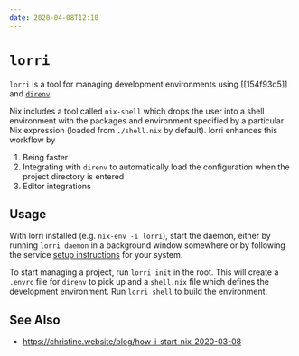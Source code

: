 ```yaml
---
date: 2020-04-08T12:10
---
```


# `lorri`

`lorri` is a tool for managing development environments using [[154f93d5]] and
[`direnv`][01].

Nix includes a tool called `nix-shell` which drops the user into a
shell environment with the packages and environment specified by a
particular Nix expression (loaded from `./shell.nix` by default).
lorri enhances this workflow by

1. Being faster
2. Integrating with `direnv` to automatically load the configuration
   when the project directory is entered
3. Editor integrations

## Usage

With lorri installed (e.g. `nix-env -i lorri`), start the daemon,
either by running `lorri daemon` in a background window somewhere or
by following the service [setup instructions][02] for your system.

To start managing a project, run `lorri init` in the root. This will
create a `.envrc` file for `direnv` to pick up and a `shell.nix` file
which defines the development environment. Run `lorri shell` to build
the environment.

## See Also

- https://christine.website/blog/how-i-start-nix-2020-03-08

[01]: https://direnv.net
[02]: https://github.com/target/lorri/blob/master/contrib/daemon.md
